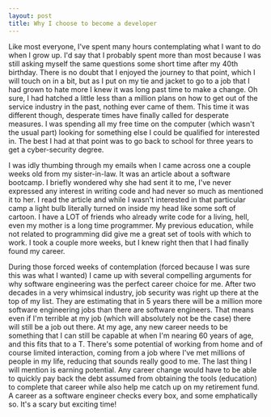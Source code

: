 ```yaml
---
layout: post
title: Why I choose to become a developer
---
```

Like most everyone, I've spent many hours contemplating what I want to do when I grow up.  I'd say  that I probably spent more than most because I was still asking myself the same questions some short time after my 40th birthday. There is no doubt that I enjoyed the journey to that point, which I will touch on in a bit, but as I put on my tie and jacket to go to a job that I had grown to hate more I knew it was long past time to make a change.  Oh sure, I had hatched a little less than a million plans on how to get out of the service industry in the past, nothing ever came of them. This time it was different though, desperate times have finally called for desperate measures.  I was spending all my free time on the computer (which wasn't the usual part) looking for something else I could be qualified for interested in.  The best I had at that point was to go back to school for three years to get a cyber-security degree.

I was idly thumbing through my emails when I came across one a couple weeks old from my sister-in-law.  It was an article about a software bootcamp.  I briefly wondered why she had sent it to me, I've never expressed any interest in writing code and had never so much as mentioned it to her.  I read the article and while I wasn't interested in that particular camp a light bulb literally turned on inside my head like some soft of cartoon.  I have a LOT of friends who already write code for a living, hell, even my mother is a long time programmer.  My previous education, while not related to programming did give me a great set of tools with which to work.  I took a couple more weeks, but I knew right then that I had finally found my career.  

During those forced weeks of contemplation (forced because I was sure this was what I wanted) I came up with several compelling arguments for why software engineering was the perfect career choice for me.  After two decades in a very whimsical industry, job security was right up there at the top of my list.  They are estimating that in 5 years there will be a million more software engineering jobs than there are software engineers.  That means even if I'm terrible at my job (which will absolutely not be the case) there will still be a job out there.  At my age, any new career needs to be something that I can still be capable at when I'm nearing 60 years of age, and this fits that to a T.  There's some potential of working from home and of course limited interaction, coming from a job where I've met millions of people in my life, reducing that sounds really good to me.  The last thing I will mention is earning potential.  Any career change would have to be able to quickly pay back the debt assumed from obtaining the tools (education) to complete that career while also help me catch up on my retirement fund.  A career as a software engineer checks every box, and some emphatically so.  It's a scary but exciting time!
